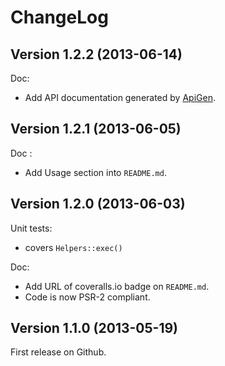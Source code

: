 ChangeLog
=========

## Version 1.2.2 (2013-06-14)

Doc:

  - Add API documentation generated by [ApiGen](http://apigen.org/).
  
## Version 1.2.1 (2013-06-05)

Doc :

  - Add Usage section into `README.md`.

## Version 1.2.0 (2013-06-03)

Unit tests:

  - covers `Helpers::exec()`

Doc:

  - Add URL of coveralls.io badge on `README.md`.
  - Code is now PSR-2 compliant.
  
## Version 1.1.0 (2013-05-19)

First release on Github.
